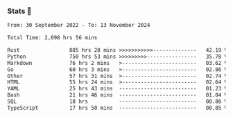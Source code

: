### Stats 👋
<!--START_SECTION:waka-->

```txt
From: 30 September 2022 - To: 13 November 2024

Total Time: 2,098 hrs 56 mins

Rust                885 hrs 28 mins >>>>>>>>>>>--------------   42.19 %
Python              750 hrs 53 mins >>>>>>>>>----------------   35.78 %
Markdown            76 hrs 2 mins   >------------------------   03.62 %
Go                  60 hrs 3 mins   >------------------------   02.86 %
Other               57 hrs 31 mins  >------------------------   02.74 %
HTML                55 hrs 24 mins  >------------------------   02.64 %
YAML                25 hrs 43 mins  -------------------------   01.23 %
Bash                21 hrs 46 mins  -------------------------   01.04 %
SQL                 18 hrs          -------------------------   00.86 %
TypeScript          17 hrs 50 mins  -------------------------   00.85 %
```

<!--END_SECTION:waka-->

<!--
**buhaytza2005/buhaytza2005** is a ✨ _special_ ✨ repository because its `README.md` (this file) appears on your GitHub profile.

Here are some ideas to get you started:

- 🔭 I’m currently working on ...
- 🌱 I’m currently learning ...
- 👯 I’m looking to collaborate on ...
- 🤔 I’m looking for help with ...
- 💬 Ask me about ...
- 📫 How to reach me: ...
- 😄 Pronouns: ...
- ⚡ Fun fact: ...
-->


